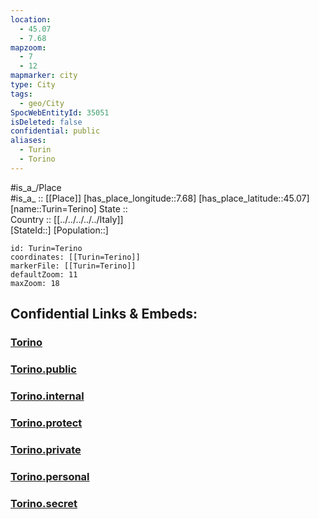 ```yaml
---
location:
  - 45.07
  - 7.68
mapzoom:
  - 7
  - 12
mapmarker: city
type: City
tags:
  - geo/City
SpocWebEntityId: 35051
isDeleted: false
confidential: public
aliases:
  - Turin
  - Torino
---
```

#is_a_/Place  
#is_a_ :: [[Place]] 
[has_place_longitude::7.68] 
[has_place_latitude::45.07] 
[name::Turin=Terino] 
State ::  
Country :: [[../../../../../Italy]]  
[StateId::] 
[Population::] 



```leaflet
id: Turin=Terino
coordinates: [[Turin=Terino]] 
markerFile: [[Turin=Terino]] 
defaultZoom: 11 
maxZoom: 18
```


## Confidential Links & Embeds: 

### [Torino](/_Standards/Earth/Continent/Europe/Europe~South/Italy/regions~Italy/Piedmont/Turin.Province/City/Torino.md) 

### [Torino.public](/_public/Earth/Continent/Europe/Europe~South/Italy/regions~Italy/Piedmont/Turin.Province/City/Torino.public.md) 

### [Torino.internal](/_internal/Earth/Continent/Europe/Europe~South/Italy/regions~Italy/Piedmont/Turin.Province/City/Torino.internal.md) 

### [Torino.protect](/_protect/Earth/Continent/Europe/Europe~South/Italy/regions~Italy/Piedmont/Turin.Province/City/Torino.protect.md) 

### [Torino.private](/_private/Earth/Continent/Europe/Europe~South/Italy/regions~Italy/Piedmont/Turin.Province/City/Torino.private.md) 

### [Torino.personal](/_personal/Earth/Continent/Europe/Europe~South/Italy/regions~Italy/Piedmont/Turin.Province/City/Torino.personal.md) 

### [Torino.secret](/_secret/Earth/Continent/Europe/Europe~South/Italy/regions~Italy/Piedmont/Turin.Province/City/Torino.secret.md)

